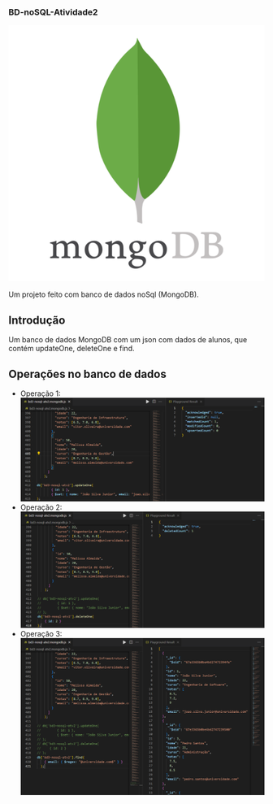 ### BD-noSQL-Atividade2
![Banner do Projeto](./mongodb.png)

Um projeto feito com banco de dados noSql (MongoDB).

## Introdução

Um banco de dados MongoDB com um json com dados de alunos, que contém updateOne, deleteOne e find.

## Operações no banco de dados

- Operação 1: 
![Foto do Formulário](./cap1.PNG)
- Operação 2:
![Foto do Formulário](./cap2.PNG)
- Operação 3:
![Foto do Formulário](./cap3.PNG)
